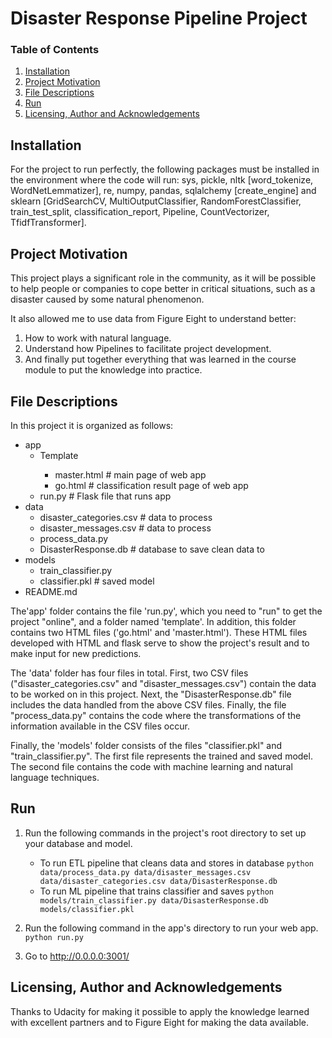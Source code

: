 # Disaster Response Pipeline Project

### Table of Contents
1. [Installation](#installation)
2. [Project Motivation](#motivation)
3. [File Descriptions](#files)
4. [Run](#run)
5. [Licensing, Author and Acknowledgements](#laa)

## Installation <a name="installation"></a>

For the project to run perfectly, the following packages must be installed in the environment where the code will run: sys, pickle, nltk [word_tokenize, WordNetLemmatizer], re, numpy, pandas, sqlalchemy [create_engine] and sklearn [GridSearchCV, MultiOutputClassifier, RandomForestClassifier, train_test_split, classification_report, Pipeline, CountVectorizer, TfidfTransformer].

## Project Motivation<a name="motivation"></a>

This project plays a significant role in the community, as it will be possible to help people or companies to cope better in critical situations, such as a disaster caused by some natural phenomenon. 

It also allowed me to use data from Figure Eight to understand better:

1. How to work with natural language.
2. Understand how Pipelines to facilitate project development.
3. And finally put together everything that was learned in the course module to put the knowledge into practice.

## File Descriptions <a name="files"></a>

In this project it is organized as follows:

<ul>
  <li><span>app</span>
    <ul>
      <li>Template</li>
      	<ul>
          <li>master.html	 # main page of web app</li>
          <li>go.html        # classification result page of web app</li>
        </ul>
      <li>run.py # Flask file that runs app</li>
      </li>  
    </ul>
  </li>
  <li><span>data</span>
    <ul>
      <li>disaster_categories.csv     # data to process</li>
      <li>disaster_messages.csv       # data to process</li>
      <li>process_data.py</li>
      <li>DisasterResponse.db         # database to save clean data to</li>
      </li>  
    </ul>
  </li>
  <li><span>models</span>
    <ul>
      <li>train_classifier.py</li>
      <li>classifier.pkl      # saved model</li>
      </li>  
    </ul>
  </li>
  <li><span>README.md</span>
</ul>

The'app' folder  contains the file 'run.py', which you need to "run" to get the project "online", and a folder named 'template'. In addition, this folder contains two HTML files ('go.html' and 'master.html'). These HTML files developed with HTML and flask serve to show the project's result and to make input for new predictions.

The 'data' folder has four files in total. First, two CSV files ("disaster_categories.csv" and "disaster_messages.csv") contain the data to be worked on in this project. Next, the "DisasterResponse.db" file includes the data handled from the above CSV files. Finally, the file "process_data.py" contains the code where the transformations of the information available in the CSV files occur.

Finally, the 'models' folder consists of the files "classifier.pkl" and "train_classifier.py". The first file represents the trained and saved model. The second file contains the code with machine learning and natural language techniques.

## Run <a name="run"></a>

1. Run the following commands in the project's root directory to set up your database and model.

    - To run ETL pipeline that cleans data and stores in database
        `python data/process_data.py data/disaster_messages.csv data/disaster_categories.csv data/DisasterResponse.db`
    - To run ML pipeline that trains classifier and saves
        `python models/train_classifier.py data/DisasterResponse.db models/classifier.pkl`

2. Run the following command in the app's directory to run your web app.
    `python run.py`

3. Go to http://0.0.0.0:3001/

## Licensing, Author and Acknowledgements <a name="laa"></a>

Thanks to Udacity for making it possible to apply the knowledge learned with excellent partners and to Figure Eight for making the data available.